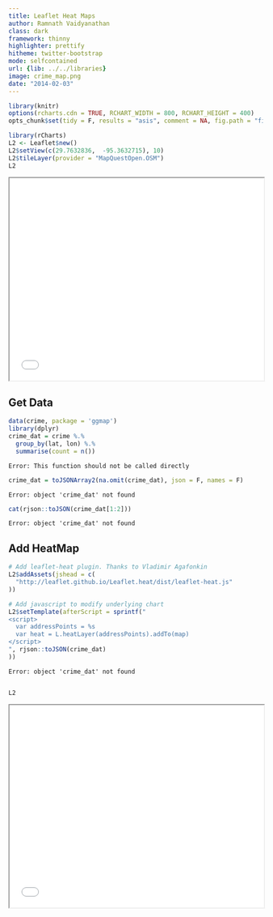 ```yaml
---
title: Leaflet Heat Maps
author: Ramnath Vaidyanathan
class: dark
framework: thinny
highlighter: prettify
hitheme: twitter-bootstrap
mode: selfcontained
url: {lib: ../../libraries}
image: crime_map.png
date: "2014-02-03"
---
```



```r
library(knitr)
options(rcharts.cdn = TRUE, RCHART_WIDTH = 800, RCHART_HEIGHT = 400)
opts_chunk$set(tidy = F, results = "asis", comment = NA, fig.path = "fig/")
```




```r
library(rCharts)
L2 <- Leaflet$new()
L2$setView(c(29.7632836,  -95.3632715), 10)
L2$tileLayer(provider = "MapQuestOpen.OSM")
L2
```

<iframe src='
fig/unnamed-chunk-1.html
' scrolling='no' seamless
class='rChart leaflet '
id=iframe-
chart182a6b6bf663
></iframe>
<style>iframe.rChart{ width: 100%; height: 400px;}</style>



## Get Data


```r
data(crime, package = 'ggmap')
library(dplyr)
crime_dat = crime %.% 
  group_by(lat, lon) %.% 
  summarise(count = n())
```

```
Error: This function should not be called directly
```

```r
crime_dat = toJSONArray2(na.omit(crime_dat), json = F, names = F)
```

```
Error: object 'crime_dat' not found
```

```r
cat(rjson::toJSON(crime_dat[1:2]))
```

```
Error: object 'crime_dat' not found
```


## Add HeatMap


```r
# Add leaflet-heat plugin. Thanks to Vladimir Agafonkin
L2$addAssets(jshead = c(
  "http://leaflet.github.io/Leaflet.heat/dist/leaflet-heat.js"
))

# Add javascript to modify underlying chart
L2$setTemplate(afterScript = sprintf("
<script>
  var addressPoints = %s
  var heat = L.heatLayer(addressPoints).addTo(map)           
</script>
", rjson::toJSON(crime_dat)
))
```

```
Error: object 'crime_dat' not found
```

```r

L2
```

<iframe src='
fig/unnamed-chunk-3.html
' scrolling='no' seamless
class='rChart leaflet '
id=iframe-
chart182a6b6bf663
></iframe>
<style>iframe.rChart{ width: 100%; height: 400px;}</style>



<style>
  table.nofluid {width: auto; margin: 0 auto;}
  pre {margin-left: 0px;}
</style>




